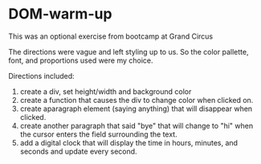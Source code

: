 # DOM-warm-up

This was an optional exercise from bootcamp at Grand Circus

The directions were vague and left styling up to us. So the color pallette, font, and proportions used were my choice.

Directions included:
1. create a div, set height/width and background color
2. create a function that causes the div to change color when clicked on.
3. create aparagraph element (saying anything) that will disappear when clicked.
4. create another paragraph that said "bye" that will change to "hi" when the cursor enters the field surrounding the text.
5. add a digital clock that will display the time in hours, minutes, and seconds and update every second.
